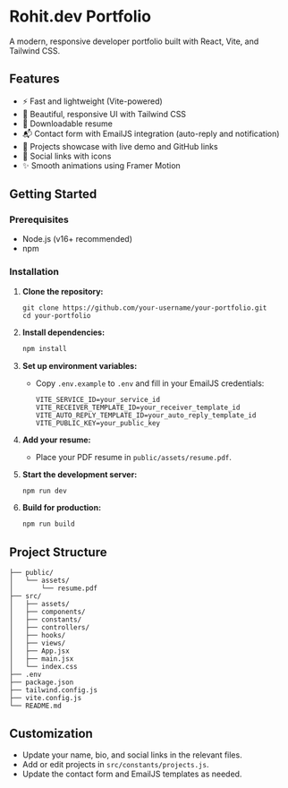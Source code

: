 # Rohit.dev Portfolio

A modern, responsive developer portfolio built with React, Vite, and Tailwind CSS.

## Features

- ⚡ Fast and lightweight (Vite-powered)
- 🎨 Beautiful, responsive UI with Tailwind CSS
- 📄 Downloadable resume
- 📬 Contact form with EmailJS integration (auto-reply and notification)
- 💼 Projects showcase with live demo and GitHub links
- 🔗 Social links with icons
- ✨ Smooth animations using Framer Motion

## Getting Started

### Prerequisites
- Node.js (v16+ recommended)
- npm

### Installation

1. **Clone the repository:**
   ```
   git clone https://github.com/your-username/your-portfolio.git
   cd your-portfolio
   ```

2. **Install dependencies:**
   ```sh
   npm install
   ```

3. **Set up environment variables:**
   - Copy `.env.example` to `.env` and fill in your EmailJS credentials:
     ```env
     VITE_SERVICE_ID=your_service_id
     VITE_RECEIVER_TEMPLATE_ID=your_receiver_template_id
     VITE_AUTO_REPLY_TEMPLATE_ID=your_auto_reply_template_id
     VITE_PUBLIC_KEY=your_public_key
     ```

4. **Add your resume:**
   - Place your PDF resume in `public/assets/resume.pdf`.

5. **Start the development server:**
   ```sh
   npm run dev
   ```

6. **Build for production:**
   ```sh
   npm run build
   ```

## Project Structure

```
├── public/
│   └── assets/
│       └── resume.pdf
├── src/
│   ├── assets/
│   ├── components/
│   ├── constants/
│   ├── controllers/
│   ├── hooks/
│   ├── views/
│   ├── App.jsx
│   ├── main.jsx
│   └── index.css
├── .env
├── package.json
├── tailwind.config.js
├── vite.config.js
└── README.md
```

## Customization
- Update your name, bio, and social links in the relevant files.
- Add or edit projects in `src/constants/projects.js`.
- Update the contact form and EmailJS templates as needed.
